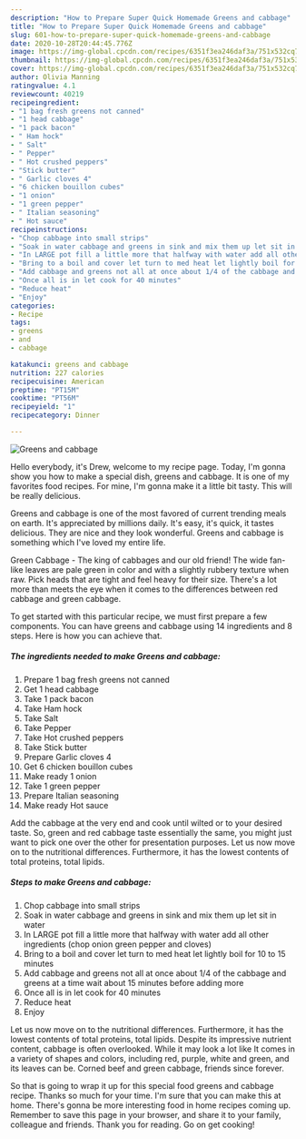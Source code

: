 ```yaml
---
description: "How to Prepare Super Quick Homemade Greens and cabbage"
title: "How to Prepare Super Quick Homemade Greens and cabbage"
slug: 601-how-to-prepare-super-quick-homemade-greens-and-cabbage
date: 2020-10-28T20:44:45.776Z
image: https://img-global.cpcdn.com/recipes/6351f3ea246daf3a/751x532cq70/greens-and-cabbage-recipe-main-photo.jpg
thumbnail: https://img-global.cpcdn.com/recipes/6351f3ea246daf3a/751x532cq70/greens-and-cabbage-recipe-main-photo.jpg
cover: https://img-global.cpcdn.com/recipes/6351f3ea246daf3a/751x532cq70/greens-and-cabbage-recipe-main-photo.jpg
author: Olivia Manning
ratingvalue: 4.1
reviewcount: 40219
recipeingredient:
- "1 bag fresh greens not canned"
- "1 head cabbage"
- "1 pack bacon"
- " Ham hock"
- " Salt"
- " Pepper"
- " Hot crushed peppers"
- "Stick butter"
- " Garlic cloves 4"
- "6 chicken bouillon cubes"
- "1 onion"
- "1 green pepper"
- " Italian seasoning"
- " Hot sauce"
recipeinstructions:
- "Chop cabbage into small strips"
- "Soak in water cabbage and greens in sink and mix them up let sit in water"
- "In LARGE pot fill a little more that halfway with water add all other ingredients (chop onion green pepper and cloves)"
- "Bring to a boil and cover let turn to med heat let lightly boil for 10 to 15 minutes"
- "Add cabbage and greens not all at once about 1/4 of the cabbage and greens at a time wait about 15 minutes before adding more"
- "Once all is in let cook for 40 minutes"
- "Reduce heat"
- "Enjoy"
categories:
- Recipe
tags:
- greens
- and
- cabbage

katakunci: greens and cabbage 
nutrition: 227 calories
recipecuisine: American
preptime: "PT15M"
cooktime: "PT56M"
recipeyield: "1"
recipecategory: Dinner

---
```



![Greens and cabbage](https://img-global.cpcdn.com/recipes/6351f3ea246daf3a/751x532cq70/greens-and-cabbage-recipe-main-photo.jpg)

Hello everybody, it's Drew, welcome to my recipe page. Today, I'm gonna show you how to make a special dish, greens and cabbage. It is one of my favorites food recipes. For mine, I'm gonna make it a little bit tasty. This will be really delicious.

Greens and cabbage is one of the most favored of current trending meals on earth. It's appreciated by millions daily. It's easy, it's quick, it tastes delicious. They are nice and they look wonderful. Greens and cabbage is something which I've loved my entire life.

Green Cabbage - The king of cabbages and our old friend! The wide fan-like leaves are pale green in color and with a slightly rubbery texture when raw. Pick heads that are tight and feel heavy for their size. There&#39;s a lot more than meets the eye when it comes to the differences between red cabbage and green cabbage.


To get started with this particular recipe, we must first prepare a few components. You can have greens and cabbage using 14 ingredients and 8 steps. Here is how you can achieve that.

<!--inarticleads1-->

##### The ingredients needed to make Greens and cabbage:

1. Prepare 1 bag fresh greens not canned
1. Get 1 head cabbage
1. Take 1 pack bacon
1. Take  Ham hock
1. Take  Salt
1. Take  Pepper
1. Take  Hot crushed peppers
1. Take Stick butter
1. Prepare  Garlic cloves 4
1. Get 6 chicken bouillon cubes
1. Make ready 1 onion
1. Take 1 green pepper
1. Prepare  Italian seasoning
1. Make ready  Hot sauce


Add the cabbage at the very end and cook until wilted or to your desired taste. So, green and red cabbage taste essentially the same, you might just want to pick one over the other for presentation purposes. Let us now move on to the nutritional differences. Furthermore, it has the lowest contents of total proteins, total lipids. 

<!--inarticleads2-->

##### Steps to make Greens and cabbage:

1. Chop cabbage into small strips
1. Soak in water cabbage and greens in sink and mix them up let sit in water
1. In LARGE pot fill a little more that halfway with water add all other ingredients (chop onion green pepper and cloves)
1. Bring to a boil and cover let turn to med heat let lightly boil for 10 to 15 minutes
1. Add cabbage and greens not all at once about 1/4 of the cabbage and greens at a time wait about 15 minutes before adding more
1. Once all is in let cook for 40 minutes
1. Reduce heat
1. Enjoy


Let us now move on to the nutritional differences. Furthermore, it has the lowest contents of total proteins, total lipids. Despite its impressive nutrient content, cabbage is often overlooked. While it may look a lot like It comes in a variety of shapes and colors, including red, purple, white and green, and its leaves can be. Corned beef and green cabbage, friends since forever. 

So that is going to wrap it up for this special food greens and cabbage recipe. Thanks so much for your time. I'm sure that you can make this at home. There's gonna be more interesting food in home recipes coming up. Remember to save this page in your browser, and share it to your family, colleague and friends. Thank you for reading. Go on get cooking!
